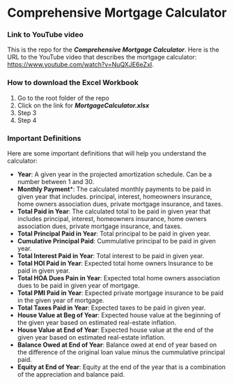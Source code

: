 # Comprehensive Mortgage Calculator

### Link to YouTube video
This is the repo for the ***Comprehensive Mortgage Calculator***. Here is the URL to the YouTube video that describes the mortgage calculator:  https://www.youtube.com/watch?v=NuQXJE6eZxI.

### How to download the Excel Workbook 
1. Go to the root folder of the repo
2. Click on the link for ***MortgageCalculator.xlsx***
3. Step 3
4. Step 4

### Important Definitions
Here are some important definitions that will help you understand the calculator:

- **Year**: A given year in the projected amortization schedule. Can be a number between 1 and 30. 
- **Monthly Payment***: The calculated monthly payments to be paid in given year that includes. principal, interest, homeowners insurance, home owners association dues, private mortgage insurance, and taxes.
- **Total Paid in Year**:  The calculated total to be paid in given year that includes principal, interest, homeowners insurance, home owners association dues, private mortgage insurance, and taxes.
- **Total Principal Paid in Year**:  Total principal to be paid in given year.
- **Cumulative Principal Paid**:  Cummulative principal to be paid in given year.
- **Total Interest Paid in Year**:  Total interest to be paid in given year.
- **Total HOI Paid in Year**:  Expected total home owners Insurance to be paid in given year.
- **Total HOA Dues Pain in Year**:  Expected total home owners association dues to be paid in given year of mortgage.
- **Total PMI Paid in Year**:  Expected private mortgage insurance to be paid in the given year of mortgage.
- **Total Taxes Paid in Year**:  Expected taxes to be paid in given year.
- **House Value at Beg of Year**:  Expected house value at the beginning of the given year based on estimated real-estate inflation.
- **House Value at End of Year**:  Expected house value at the end of the given year based on estimated real-estate inflation.
- **Balance Owed at End of Year**:  Balance owed at end of year based on the difference of the original loan value minus the cummulative principal paid.
- **Equity at End of Year**:  Equity at the end of the year that is a combination of the appreciation and balance paid.
